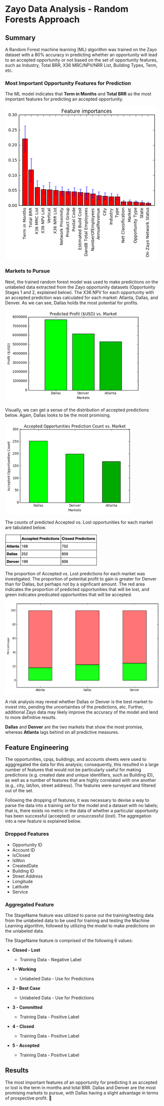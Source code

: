 # Zayo Data Analysis - Random Forests Approach

## Summary
A Random Forest machine learning (ML) algorithm was trained on the Zayo dataset with a 80% accuracy in predicting whether an opportunity will lead to an accepted opportunity or not based on the set of opportunity features, such as Industry, Total BRR, X36 MRC/NPV/NRR List, Building Types, Term, etc.

### Most Important Opportunity Features for Prediction
The ML model indicates that **Term in Months** and **Total BRR** as the most important features for predicting an accepted opportunity.

<img src="imgs/feature_importances.png" height=500></img>

### Markets to Pursue
Next, the trained random forest model was used to make predictions on the unlabeled data extracted from the Zayo opportunity datasets (Opportunity Stages 1 and 2, explained below). The X36 NPV for each opportunity with an accepted prediction was calculated for each market: Atlanta, Dallas, and Denver. As we can see, Dallas holds the most potential for profits.

<img src="imgs/predicted_profit.png" height=300></img>

Visually, we can get a sense of the distribution of accepted predictions below. Again, Dallas looks to be the most promising.

<img src="imgs/bar_count.png" height=300></img>

The counts of predicted Accepted vs. Lost opportunities for each market are tabulated below.

<img src="imgs/table.png" width=300></img>

The proportion of Accepted vs. Lost predictions for each market was investigated. The proportion of potential profit to gain is greater for Denver than for Dallas, but perhaps not by a signficant amount. The red area indicates the proportion of predicted opportunities that will be lost, and green indicates predicated opportunities that will be accepted.

<img src="imgs/predicted_proportion.png" height=300></img>


A risk analysis may reveal whether Dallas or Denver is the best market to invest into, pending the uncertainties of the predictions, etc. Further, additional Zayo data may likely improve the accuracy of the model and lend to more definitive results.

**Dallas** and **Denver** are the two markets that show the most promise, whereas **Atlanta** lags behind on all predictive measures.





## Feature Engineering
The opportunities, cpqs, buildings, and accounts sheets were used to agggregated the data for this analysis; consequently, this resulted in a large number of features that would not be particularly useful for making predictions (e.g. created date and unique identifiers, such as Building ID), as well as a number of features that are highly correlated with one another (e.g., city, lat/lon, street address). The features were surveyed and filtered out of the set.

Following the dropping of features, it was necessary to devise a way to parse the data into a training set for the model and a dataset with no labels; that is, there exists no metric in the data of whether a particular opportunity has been successful (accepted) or unsuccessful (lost). The aggregation into a new feature is explained below.

### Dropped Features
- Opportunity ID
- Account ID
- IsClosed
- IsWon
- CreatedDate
- Building ID
- Street Address
- Longitude
- Latitude
- Service

### Aggregated Feature
The StageName feature was utilized to parse out the training/testing data from the unlabeled data to be used for training and testing the Machine Learning algorithm, followed by utilizing the model to make predictions on the unlabeled data.

The StageName feature is comprised of the following 6 values:

- **Closed - Lost**
  - Training Data - Negative Label


- **1 - Working**
  - Unlabeled Data - Use for Predictions


- **2 - Best Case**
  - Unlabeled Data - Use for Predictions


- **3 - Committed**
  - Training Data - Positive Label


- **4 - Closed**
  - Training Data - Positive Label


- **5 - Accepted**
  - Training Data - Positive Label


## Results
The most important features of an opportunity for predicting it as accepted or lost is the term in months and total BRR. Dallas and Denver are the most promising markets to pursue, with Dallas having a slight advantage in terms of prospective profit.
:tada:
